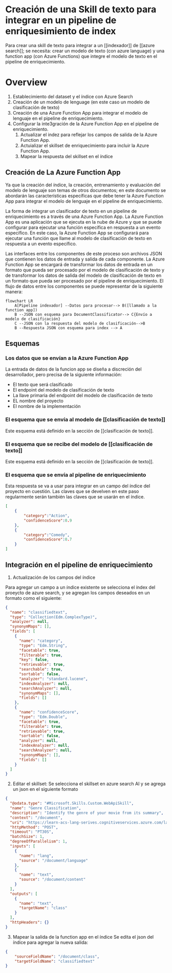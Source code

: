 # Creación de una Skill de texto para integrar en un pipeline de enriquesimiento de index

Para crear una skill de texto para integrar a un [[indexador]] de [[azure search]]; se necesita: crear un modelo de texto (con azure language) y una function app (con Azure Functions) que integre el modelo de texto en el pipeline de enriquecimiento.

# Overview

1. Establecimiento del dataset y el índice con Azure Search
2. Creación de un modelo de lenguage (en este caso un modelo de clasificación de texto)
3. Creación de una Azure Function App para integrar el modelo de lenguaje en el pipeline de enriquecimiento.
4. Configurar la inte3gración de la Azure Function App en el pipeline de enriquecimiento.
    1. Actualizar el indez para reflejar los campos de salida de la Azure Function App.
    2. Actuializar el skillset de enriquecimiento para incluir la Azure Function App.
    3. Mapear la respuesta del skillset en el índice

## Creación de La Azure Function App 

Ya que la creación del índice, la creación, entrenamiento y evaluación del modelo de lenguaje son temas de otros documentos; en este documento se abordarán las características específicas que debe tener la Azure Function App para integrar el modelo de lenguaje en el pipeline de enriquecimiento.

La forma de integrar un clasificador de texto en un pipeline de enriquecimiento es a través de una Azure Function App. La Azure Function App es una aplicación que se ejecuta en la nube de Azure y que se puede configurar para ejecutar una función específica en respuesta a un evento específico. En este caso, la Azure Function App se configurará para ejecutar una función que llame al modelo de clasificación de texto en respuesta a un evento específico. 

Las interfaces entre los componentes de este proceso son archivos JSON que contienen los datos de entrada y salida de cada componente. La Azure Function App se encargará de transformar los datos de entrada en un formato que pueda ser procesado por el modelo de clasificación de texto y de transformar los datos de salida del modelo de clasificación de texto en un formato que pueda ser procesado por el pipeline de enriquecimiento. El flujo de datos entre los componentes se puede representar de la siguiente manera:

```mermaid
flowchart LR
    A[Pipeline indexador] --Datos para procesar--> B([llamado a la function app])
    B --JSON con esquema para DocumentClassificator--> C{Envío a modelo de clasificación}
    C --JSON con la respuesta del modelo de clasificación-->B
    B --Respuesta JSON con esquema para index --> A
```

## Esquemas 

### Los datos que se envían a la Azure Function App

La entrada de datos de la funcion app se diseña a discreción del desarrollador, pero precisa de la siguiente información:

* El texto que será clasificado
* El endpoint del modelo de clasificación de texto 
* La llave primaria del endpoint del modelo de clasificación de texto
* EL nombre del proyecto
* El nombre de la implementación


### El esquema que se envía al modelo de [[clasificación de texto]]
Este esquema está definido en la sección de [[clasificación de texto]].
### El esquema que se recibe del modelo de [[clasificación de texto]]
Este esquema está definido en la sección de [[clasificación de texto]].
### El esquema que se envía al pipeline de enriquecimiento
Esta respuesta se va a usar para integrar en un campo del índice del proyecto en cuestión. Las claves que se develven en este paso regularmente serán también las claves que se usarán en el índice.
```json
[
    {
        "category":"Action",
        "confidenceScore":0.9
    },
    {
        "category":"Comedy",
        "confidenceScore":0.7
    }
]
```

## Integración en el pipeline de enriquecimiento

1. Actualización de los campos del índice

Para agregar un campo a un índice existente se selecciona el índex del proeycto de azure search, y se agregan los campos deseados en un formato como el siguiente: 

```json
{
  "name": "classifiedtext",
  "type": "Collection(Edm.ComplexType)",
  "analyzer": null,
  "synonymMaps": [],
  "fields": [
    {
      "name": "category",
      "type": "Edm.String",
      "facetable": true,
      "filterable": true,
      "key": false,
      "retrievable": true,
      "searchable": true,
      "sortable": false,
      "analyzer": "standard.lucene",
      "indexAnalyzer": null,
      "searchAnalyzer": null,
      "synonymMaps": [],
      "fields": []
    },
    {
      "name": "confidenceScore",
      "type": "Edm.Double",
      "facetable": true,
      "filterable": true,
      "retrievable": true,
      "sortable": false,
      "analyzer": null,
      "indexAnalyzer": null,
      "searchAnalyzer": null,
      "synonymMaps": [],
      "fields": []
    }
  ]
}
```

2. Editar el skillset:
Se selecciona el skillset en azure search AI y se agrega un json en el siguiente formato

```json
{
  "@odata.type": "#Microsoft.Skills.Custom.WebApiSkill",
  "name": "Genre Classification",
  "description": "Identify the genre of your movie from its summary",
  "context": "/document",
  "uri": "https://learn-acs-lang-serives.cognitiveservices.azure.com/language/analyze-text/jobs?api-version=2022-05-01",
  "httpMethod": "POST",
  "timeout": "PT30S",
  "batchSize": 1,
  "degreeOfParallelism": 1,
  "inputs": [
    {
      "name": "lang",
      "source": "/document/language"
    },
    {
      "name": "text",
      "source": "/document/content"
    }
  ],
  "outputs": [
    {
      "name": "text",
      "targetName": "class"
    }
  ],
  "httpHeaders": {}
}
```

3. Mapear la salida de la function app en el índice
Se edita el json del índice para agregar la nueva salida:

```json
{
    "sourceFieldName": "/document/class",
    "targetFieldName": "classifiedtext"
}
```
